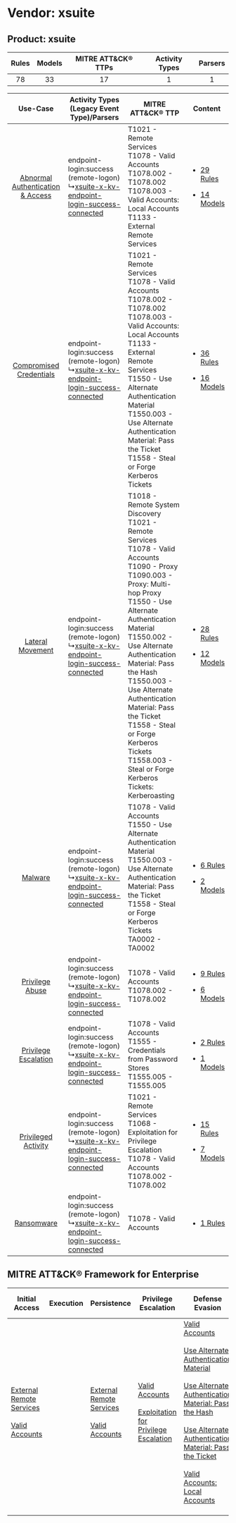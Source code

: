 Vendor: xsuite
==============
Product: xsuite
---------------
| Rules | Models | MITRE ATT&CK® TTPs | Activity Types | Parsers |
|:-----:|:------:|:------------------:|:--------------:|:-------:|
|  78   |   33   |         17         |       1        |    1    |

|    Use-Case    | Activity Types (Legacy Event Type)/Parsers    | MITRE ATT&CK® TTP    | Content    |
|:----:| ---- | ---- | ---- |
| [Abnormal Authentication & Access](../../../UseCases/uc_abnormal_authentication_&_access.md) |  endpoint-login:success (remote-logon)<br> ↳[xsuite-x-kv-endpoint-login-success-connected](Ps/pC_xsuitexkvendpointloginsuccessconnected.md)<br> | T1021 - Remote Services<br>T1078 - Valid Accounts<br>T1078.002 - T1078.002<br>T1078.003 - Valid Accounts: Local Accounts<br>T1133 - External Remote Services<br>    | [<ul><li>29 Rules</li></ul><ul><li>14 Models</li></ul>](RM/r_m_xsuite_xsuite_Abnormal_Authentication_&_Access.md) |
|          [Compromised Credentials](../../../UseCases/uc_compromised_credentials.md)          |  endpoint-login:success (remote-logon)<br> ↳[xsuite-x-kv-endpoint-login-success-connected](Ps/pC_xsuitexkvendpointloginsuccessconnected.md)<br> | T1021 - Remote Services<br>T1078 - Valid Accounts<br>T1078.002 - T1078.002<br>T1078.003 - Valid Accounts: Local Accounts<br>T1133 - External Remote Services<br>T1550 - Use Alternate Authentication Material<br>T1550.003 - Use Alternate Authentication Material: Pass the Ticket<br>T1558 - Steal or Forge Kerberos Tickets<br>    | [<ul><li>36 Rules</li></ul><ul><li>16 Models</li></ul>](RM/r_m_xsuite_xsuite_Compromised_Credentials.md)          |
|    [Lateral Movement](../../../UseCases/uc_lateral_movement.md)    |  endpoint-login:success (remote-logon)<br> ↳[xsuite-x-kv-endpoint-login-success-connected](Ps/pC_xsuitexkvendpointloginsuccessconnected.md)<br> | T1018 - Remote System Discovery<br>T1021 - Remote Services<br>T1078 - Valid Accounts<br>T1090 - Proxy<br>T1090.003 - Proxy: Multi-hop Proxy<br>T1550 - Use Alternate Authentication Material<br>T1550.002 - Use Alternate Authentication Material: Pass the Hash<br>T1550.003 - Use Alternate Authentication Material: Pass the Ticket<br>T1558 - Steal or Forge Kerberos Tickets<br>T1558.003 - Steal or Forge Kerberos Tickets: Kerberoasting<br> | [<ul><li>28 Rules</li></ul><ul><li>12 Models</li></ul>](RM/r_m_xsuite_xsuite_Lateral_Movement.md)    |
|    [Malware](../../../UseCases/uc_malware.md)    |  endpoint-login:success (remote-logon)<br> ↳[xsuite-x-kv-endpoint-login-success-connected](Ps/pC_xsuitexkvendpointloginsuccessconnected.md)<br> | T1078 - Valid Accounts<br>T1550 - Use Alternate Authentication Material<br>T1550.003 - Use Alternate Authentication Material: Pass the Ticket<br>T1558 - Steal or Forge Kerberos Tickets<br>TA0002 - TA0002<br>    | [<ul><li>6 Rules</li></ul><ul><li>2 Models</li></ul>](RM/r_m_xsuite_xsuite_Malware.md)    |
|    [Privilege Abuse](../../../UseCases/uc_privilege_abuse.md)    |  endpoint-login:success (remote-logon)<br> ↳[xsuite-x-kv-endpoint-login-success-connected](Ps/pC_xsuitexkvendpointloginsuccessconnected.md)<br> | T1078 - Valid Accounts<br>T1078.002 - T1078.002<br>    | [<ul><li>9 Rules</li></ul><ul><li>6 Models</li></ul>](RM/r_m_xsuite_xsuite_Privilege_Abuse.md)    |
|    [Privilege Escalation](../../../UseCases/uc_privilege_escalation.md)    |  endpoint-login:success (remote-logon)<br> ↳[xsuite-x-kv-endpoint-login-success-connected](Ps/pC_xsuitexkvendpointloginsuccessconnected.md)<br> | T1078 - Valid Accounts<br>T1555 - Credentials from Password Stores<br>T1555.005 - T1555.005<br>    | [<ul><li>2 Rules</li></ul><ul><li>1 Models</li></ul>](RM/r_m_xsuite_xsuite_Privilege_Escalation.md)    |
|    [Privileged Activity](../../../UseCases/uc_privileged_activity.md)    |  endpoint-login:success (remote-logon)<br> ↳[xsuite-x-kv-endpoint-login-success-connected](Ps/pC_xsuitexkvendpointloginsuccessconnected.md)<br> | T1021 - Remote Services<br>T1068 - Exploitation for Privilege Escalation<br>T1078 - Valid Accounts<br>T1078.002 - T1078.002<br>    | [<ul><li>15 Rules</li></ul><ul><li>7 Models</li></ul>](RM/r_m_xsuite_xsuite_Privileged_Activity.md)    |
|    [Ransomware](../../../UseCases/uc_ransomware.md)    |  endpoint-login:success (remote-logon)<br> ↳[xsuite-x-kv-endpoint-login-success-connected](Ps/pC_xsuitexkvendpointloginsuccessconnected.md)<br> | T1078 - Valid Accounts<br>    | [<ul><li>1 Rules</li></ul>](RM/r_m_xsuite_xsuite_Ransomware.md)    |

MITRE ATT&CK® Framework for Enterprise
--------------------------------------
| Initial Access                                                                                                                                   | Execution | Persistence                                                                                                                                      | Privilege Escalation                                                                                                                                          | Defense Evasion                                                                                                                                                                                                                                                                                                                                                                                                                                                                  | Credential Access                                                                                                                                                                                                                                                                | Discovery                                                                    | Lateral Movement                                                                                                                                               | Collection | Command and Control                                                                                                                       | Exfiltration | Impact |
| ------------------------------------------------------------------------------------------------------------------------------------------------ | --------- | ------------------------------------------------------------------------------------------------------------------------------------------------ | ------------------------------------------------------------------------------------------------------------------------------------------------------------- | -------------------------------------------------------------------------------------------------------------------------------------------------------------------------------------------------------------------------------------------------------------------------------------------------------------------------------------------------------------------------------------------------------------------------------------------------------------------------------- | -------------------------------------------------------------------------------------------------------------------------------------------------------------------------------------------------------------------------------------------------------------------------------- | ---------------------------------------------------------------------------- | -------------------------------------------------------------------------------------------------------------------------------------------------------------- | ---------- | ----------------------------------------------------------------------------------------------------------------------------------------- | ------------ | ------ |
| [External Remote Services](https://attack.mitre.org/techniques/T1133)<br><br>[Valid Accounts](https://attack.mitre.org/techniques/T1078)<br><br> |           | [External Remote Services](https://attack.mitre.org/techniques/T1133)<br><br>[Valid Accounts](https://attack.mitre.org/techniques/T1078)<br><br> | [Valid Accounts](https://attack.mitre.org/techniques/T1078)<br><br>[Exploitation for Privilege Escalation](https://attack.mitre.org/techniques/T1068)<br><br> | [Valid Accounts](https://attack.mitre.org/techniques/T1078)<br><br>[Use Alternate Authentication Material](https://attack.mitre.org/techniques/T1550)<br><br>[Use Alternate Authentication Material: Pass the Hash](https://attack.mitre.org/techniques/T1550/002)<br><br>[Use Alternate Authentication Material: Pass the Ticket](https://attack.mitre.org/techniques/T1550/003)<br><br>[Valid Accounts: Local Accounts](https://attack.mitre.org/techniques/T1078/003)<br><br> | [Steal or Forge Kerberos Tickets](https://attack.mitre.org/techniques/T1558)<br><br>[Credentials from Password Stores](https://attack.mitre.org/techniques/T1555)<br><br>[Steal or Forge Kerberos Tickets: Kerberoasting](https://attack.mitre.org/techniques/T1558/003)<br><br> | [Remote System Discovery](https://attack.mitre.org/techniques/T1018)<br><br> | [Remote Services](https://attack.mitre.org/techniques/T1021)<br><br>[Use Alternate Authentication Material](https://attack.mitre.org/techniques/T1550)<br><br> |            | [Proxy: Multi-hop Proxy](https://attack.mitre.org/techniques/T1090/003)<br><br>[Proxy](https://attack.mitre.org/techniques/T1090)<br><br> |              |        |
